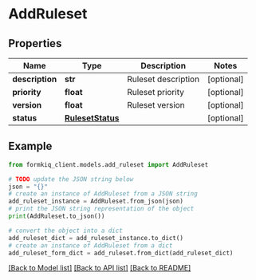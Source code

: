 # AddRuleset


## Properties

Name | Type | Description | Notes
------------ | ------------- | ------------- | -------------
**description** | **str** | Ruleset description | [optional] 
**priority** | **float** | Ruleset priority | [optional] 
**version** | **float** | Ruleset version | [optional] 
**status** | [**RulesetStatus**](RulesetStatus.md) |  | [optional] 

## Example

```python
from formkiq_client.models.add_ruleset import AddRuleset

# TODO update the JSON string below
json = "{}"
# create an instance of AddRuleset from a JSON string
add_ruleset_instance = AddRuleset.from_json(json)
# print the JSON string representation of the object
print(AddRuleset.to_json())

# convert the object into a dict
add_ruleset_dict = add_ruleset_instance.to_dict()
# create an instance of AddRuleset from a dict
add_ruleset_form_dict = add_ruleset.from_dict(add_ruleset_dict)
```
[[Back to Model list]](../README.md#documentation-for-models) [[Back to API list]](../README.md#documentation-for-api-endpoints) [[Back to README]](../README.md)


